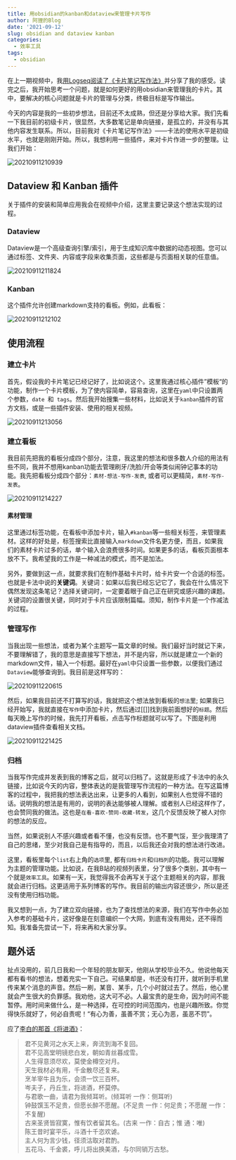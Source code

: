```yaml
---
title: 用obsidian的kanban和dataview来管理卡片写作
author: 阿狸的Blog
date: '2021-09-12'
slug: obsidian and dataview kanban
categories:
  - 效率工具
tags:
  - obsidian
---
```


在上一期视频中，我[用Logseq阅读了《卡片笔记写作法》](https://www.bilibili.com/video/BV1iL411t7Af?spm_id_from=333.999.0.0)并分享了我的感受。读完之后，我开始思考一个问题，就是如何更好的用obsidian来管理我的卡片。其中，要解决的核心问题就是卡片的管理与分类，终极目标是写作输出。

今天的内容是我的一些初步想法，目前还不太成熟，但还是分享给大家。我们先看一下我目前的初级卡片，很显然，大多数笔记是单向链接，是孤立的，并没有与其他内容发生联系。所以，目前我对《卡片笔记写作法》——卡法的使用水平是初级水平，也就是刚刚开始。所以，我想利用一些插件，来对卡片作进一步的整理。让我们开始：

![20210911210939](https://gitee.com/alingyisheng/tupian/raw/master/img/20210911210939.png)

## Dataview 和 Kanban 插件

关于插件的安装和简单应用我会在视频中介绍，这里主要记录这个想法实现的过程。

### 
### Dataview

Dataview是一个高级查询引擎/索引，用于生成知识库中数据的动态视图。您可以通过标签、文件夹、内容或字段来收集页面，这些都是与页面相关联的任意值。

![20210911211824](https://gitee.com/alingyisheng/tupian/raw/master/img/20210911211824.png)

### Kanban
这个插件允许创建markdown支持的看板。例如，此看板：

![20210911212102](https://gitee.com/alingyisheng/tupian/raw/master/img/20210911212102.png)

## 使用流程

### 建立卡片

首先，假设我的卡片笔记已经记好了，比如说这个。这里我通过核心插件”模板“的功能，制作一个卡片模板，为了使内容简单，容易查询，这里在`yaml`中只设置两个参数，`date `和` tags`。然后我开始搜集一些材料，比如说关于`kanban`插件的官方文档，或是一些插件安装、使用的相关视频。

![20210911213056](https://gitee.com/alingyisheng/tupian/raw/master/img/20210911213056.png)

### 建立看板

我目前先把我的看板分成四个部分，注意，我这里的想法和很多数人介绍的用法有些不同，我并不想用kanban功能去管理刷牙/洗脸/开会等类似闹钟记事本的功能。我先把看板分成四个部分：`素材-想法-写作-发表`, 或者可以更精简，`素材-写作-发表`。

![20210911214227](https://gitee.com/alingyisheng/tupian/raw/master/img/20210911214227.png)

#### 素材管理

这里通过标签功能，在看板中添加卡片，输入`#kanban`等一些相关标签，来管理素材。这样的好处是，标签搜索比直接输入`markdown`文件名更方便，而且，如果我们的素材卡片过多的话，单个输入会浪费很多时间。如果更多的话，看板页面根本放不下。我希望我的工作是一种减法的模式，而不是加法。

另外，要做到这一点，就要求我们在制作基础卡片时，给卡片安一个合适的标签。也就是卡法中说的**关键词**。关键词：如果以后我已经忘记它了，我会在什么情况下偶然发现这条笔记？选择关键词时，一定要着眼于自己正在研究或感兴趣的课题。关键词的设置很关键，同时对于卡片应该限制篇幅。须知，制作卡片是一个作减法的过程。

### 管理写作

当我出现一些想法，或者为某个主题写一篇文章的时候。我们最好当时就记下来，不要理解错了，我的意思是直接写下想法，并不是内容，所以就是建立一个新的markdown文件，输入一个标题。最好在`yaml`中只设置一些参数，以便我们通过`Dataview`能够查询到。我目前是这样写的：

![20210911220615](https://gitee.com/alingyisheng/tupian/raw/master/img/20210911220615.png)

然后，如果我目前还不打算写的话，我就把这个想法放到看板的`想法`里; 如果我已经开始写，我就直接在`写作`中添加卡片，然后通过[[]]找到我前面想好的`标题`。然后每天晚上写作的时候，我先打开看板，点击写作标题就可以写了。下图是利用dataview插件查看相关文档。

![20210911221425](https://gitee.com/alingyisheng/tupian/raw/master/img/20210911221425.png)

### 归档

当我写作完成并发表到我的博客之后，就可以归档了。这就是形成了卡法中的永久链接，比如说今天的内容，整体表达的是我管理写作流程的一种方法。在写这篇博客的过程中，我把我的想法表达出来，让更多的人看到，如果别人也觉得不错的话。说明我的想法是有用的，说明的表达能够被人理解。或者别人已经这样作了，也会赞同我的做法。这也是`在看-喜欢-赞同-收藏-转发`，这几个反馈反映了被人对你的想法的反应。

当然，如果说别人不感兴趣或者看不懂，也没有反馈。也不要气馁，至少我理清了自己的思绪，至少对我自己是有指导的，而且，以后我还会对我的想法进行改进。

这里，看板里每个`list`右上角的`选项`里, 都有`归档卡片`和`归档列`的功能。我可以理解为主题的管理功能。比如说，在我B站的视频列表里，分了很多个类别，其中有一个就是`效率工具`。如果有一天，我觉得我不会再写关于这个主题相关的内容，那我就会进行归档。这更适用于系列博客的写作。我目前的输出内容还很少，所以是还没有使用归档功能。

我又想到一点，为了建立双向链接，也为了查找想法的来源，我们在写作中务必加入参考的基础卡片，这好像是在刻意编织一个大网，到底有没有用处，还不得而知。我准备先尝试一下，将来再和大家分享。


## 题外话

扯点没用的，前几日我和一个年轻的朋友聊天，他刚从学校毕业不久。他说他每天都有看书的想法，想着充实一下自己。可结果却是，书还没有打开，就听到手机里传来某个消息的声音。然后一刷，某音、某手，几个小时就过去了。然后，他心里就会产生很大的负罪感。我劝他，这大可不必。人最宝贵的是生命，因为时间不能暂停。用时间来做什么，是一种选择，在可控的时间范围内，也是兴趣所致。你觉得快乐就好了，何必自责呢！“有心为善，虽善不赏；无心为恶，虽恶不罚”。

应了<u>李白的那首《将进酒》</u>：

>君不见黄河之水天上来，奔流到海不复回。  
君不见高堂明镜悲白发，朝如青丝暮成雪。  
人生得意须尽欢，莫使金樽空对月。  
天生我材必有用，千金散尽还复来。  
烹羊宰牛且为乐，会须一饮三百杯。  
岑夫子，丹丘生，将进酒，杯莫停。  
与君歌一曲，请君为我倾耳听。(倾耳听 一作：侧耳听)  
钟鼓馔玉不足贵，但愿长醉不愿醒。(不足贵 一作：何足贵；不愿醒 一作：不复醒)  
古来圣贤皆寂寞，惟有饮者留其名。(古来 一作：自古；惟 通：唯)  
陈王昔时宴平乐，斗酒十千恣欢谑。  
主人何为言少钱，径须沽取对君酌。  
五花马、千金裘，呼儿将出换美酒，与尔同销万古愁。
